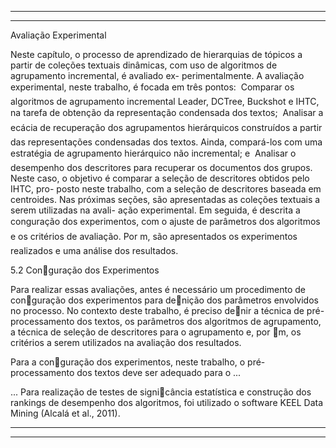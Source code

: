 -------------------------------------------------------------------------
-------------------------------------------------------------------------

Avaliação Experimental

Neste capítulo, o processo de aprendizado de hierarquias de tópicos a partir de coleções
textuais dinâmicas, com uso de algoritmos de agrupamento incremental, é avaliado ex-
perimentalmente. A avaliação experimental, neste trabalho, é focada em três pontos:

Comparar os algoritmos de agrupamento incremental Leader, DCTree, Buckshot e
IHTC, na tarefa de obtenção da representação condensada dos textos;

Analisar a ecácia de recuperação dos agrupamentos hierárquicos construídos a
partir das representações condensadas dos textos.
Ainda, compará-los com uma
estratégia de agrupamento hierárquico não incremental; e

Analisar o desempenho dos descritores para recuperar os documentos dos grupos.
Neste caso, o objetivo é comparar a seleção de descritores obtidos pelo IHTC, pro-
posto neste trabalho, com a seleção de descritores baseada em centroides.
Nas próximas seções, são apresentadas as coleções textuais a serem utilizadas na avali-
ação experimental. Em seguida, é descrita a conguração dos experimentos, com o ajuste
de parâmetros dos algoritmos e os critérios de avaliação.
Por m, são apresentados os
experimentos realizados e uma análise dos resultados.


5.2 Conguração dos Experimentos

Para realizar essas avaliações, antes é necessário um procedimento de conguração dos
experimentos para denição dos parâmetros envolvidos no processo. No contexto deste
trabalho, é preciso denir a técnica de pré-processamento dos textos, os parâmetros dos
algoritmos de agrupamento, a técnica de seleção de descritores para o agrupamento e, por
m, os critérios a serem utilizados na avaliação dos resultados.

Para a conguração dos experimentos, neste trabalho, o pré-processamento dos textos
deve ser adequado para o ...

... Para realização de testes de signicância estatística e construção dos rankings de desempenho
dos algoritmos, foi utilizado o software KEEL Data Mining (Alcalá et al., 2011).


-------------------------------------------------------------------------
-------------------------------------------------------------------------



